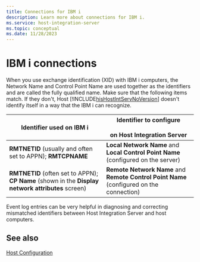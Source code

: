 ```yaml
---
title: Connections for IBM i
description: Learn more about connections for IBM i.
ms.service: host-integration-server
ms.topic: conceptual
ms.date: 11/28/2023
---
```


# IBM i connections

When you use exchange identification (XID) with IBM i computers, the Network Name and Control Point Name are used together as the identifiers and are called the fully qualified name. Make sure that the following items match. If they don't, Host [!INCLUDE[hisHostIntServNoVersion](../includes/hishostintservnoversion-md.md)] doesn't identify itself in a way that the IBM i can recognize.
  
| Identifier used on IBM i | Identifier to configure <br><br> on Host Integration Server |
|---------------------------------|-------------------------------------------------------------|
| **RMTNETID** (usually and often set to APPN); **RMTCPNAME** | **Local Network Name** and **Local Control Point Name** (configured on the server) |
| **RMTNETID** (often set to APPN); **CP Name** (shown in the **Display network attributes** screen) | **Remote Network Name** and **Remote Control Point Name** (configured on the connection) |

Event log entries can be very helpful in diagnosing and correcting mismatched identifiers between Host Integration Server and host computers.

## See also

[Host Configuration](../core/host-configuration1.md)
